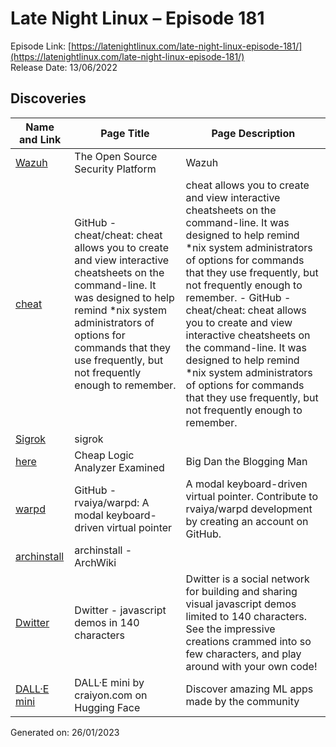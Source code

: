 # Late Night Linux – Episode 181
Episode Link: [https://latenightlinux.com/late-night-linux-episode-181/](https://latenightlinux.com/late-night-linux-episode-181/)  
Release Date: 13/06/2022
## Discoveries

| Name and Link | Page Title | Page Description |
| ----- | ----- | ----- |
| [Wazuh](https://wazuh.com/) | The Open Source Security Platform | Wazuh | Wazuh is a free, open source and enterprise-ready security monitoring solution for threat detection, integrity monitoring, incident response and compliance. |
| [cheat](https://github.com/cheat/cheat) | GitHub - cheat/cheat: cheat allows you to create and view interactive cheatsheets on the command-line. It was designed to help remind *nix system administrators of options for commands that they use frequently, but not frequently enough to remember. | cheat allows you to create and view interactive cheatsheets on the command-line. It was designed to help remind *nix system administrators of options for commands that they use frequently, but not frequently enough to remember. - GitHub - cheat/cheat: cheat allows you to create and view interactive cheatsheets on the command-line. It was designed to help remind *nix system administrators of options for commands that they use frequently, but not frequently enough to remember. |
| [Sigrok](https://sigrok.org/wiki/Main_Page) | sigrok |  |
| [here](https://bigdanzblog.wordpress.com/2022/05/23/cheap-logic-analyzer-examined/) | Cheap Logic Analyzer Examined | Big Dan the Blogging Man | While experimenting with my AS3935 lightning detector, I needed my Saleae logic analyzer to view the SPI protocol to make sure I was accessing the sensor correctly. I ended up at Saleae's website to download new software, and, to make a long story short, I discovered that the current logical analyzer models are really expensive.… |
| [warpd](https://github.com/rvaiya/warpd) | GitHub - rvaiya/warpd: A modal keyboard-driven virtual pointer | A modal keyboard-driven virtual pointer. Contribute to rvaiya/warpd development by creating an account on GitHub. |
| [archinstall](https://wiki.archlinux.org/title/archinstall) | archinstall - ArchWiki |  |
| [Dwitter](https://www.dwitter.net/) | Dwitter  - javascript demos in 140 characters | Dwitter is a social network for building and sharing visual javascript demos limited to 140 characters. See the impressive creations crammed into so few characters, and play around with your own code! |
| [DALL·E mini](https://huggingface.co/spaces/dalle-mini/dalle-mini) | DALL·E mini by craiyon.com on Hugging Face | Discover amazing ML apps made by the community |

Generated on: 26/01/2023